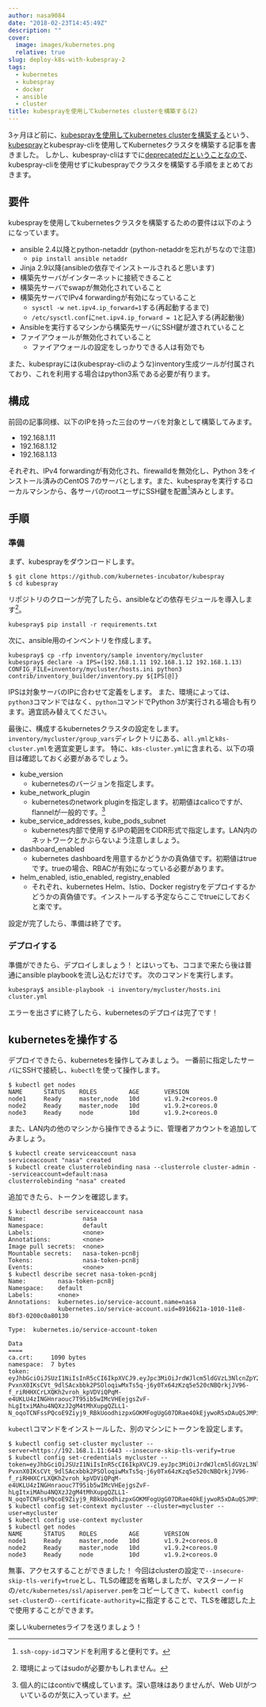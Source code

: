 ```yaml
---
author: nasa9084
date: "2018-02-23T14:45:49Z"
description: ""
cover:
  image: images/kubernetes.png
  relative: true
slug: deploy-k8s-with-kubespray-2
tags:
  - kubernetes
  - kubespray
  - docker
  - ansible
  - cluster
title: kubesprayを使用してkubernetes clusterを構築する(2)
---
```



3ヶ月ほど前に、[kubesprayを使用してkubernetes clusterを構築する](/deploy-k8s-cluster-using-kubespray/)という、[kubespray](https://kubespray.io/)とkubespray-cliを使用してKubernetesクラスタを構築する記事を書きました。
しかし、kubespray-cliはすでに[deprecatedだということなので](https://github.com/kubernetes-incubator/kubespray/commit/1869aa39859bff4d27bf1337c1352fd383e980a5)、kubespray-cliを使用せずにkubesprayでクラスタを構築する手順をまとめておきます。

## 要件

kubesprayを使用してkubernetesクラスタを構築するための要件は以下のようになっています。

* ansible 2.4以降とpython-netaddr (python-netaddrを忘れがちなので注意)
    * `pip install ansible netaddr`
* Jinja 2.9以降(ansibleの依存でインストールされると思います)
* 構築先サーバがインターネットに接続できること
* 構築先サーバでswapが無効化されていること
* 構築先サーバでIPv4 forwardingが有効になっていること
    * `sysctl -w net.ipv4.ip_forward=1`する(再起動するまで)
    * `/etc/sysctl.conf`に`net.ipv4.ip_forward = 1`と記入する(再起動後)
* Ansibleを実行するマシンから構築先サーバにSSH鍵が渡されていること
* ファイアウォールが無効化されていること
    * ファイアウォールの設定をしっかりできる人は有効でも

また、kubesprayには(kubespray-cliのような)inventory生成ツールが付属されており、これを利用する場合はpython3系である必要が有ります。

## 構成

前回の記事同様、以下のIPを持った三台のサーバを対象として構築してみます。

* 192.168.1.11
* 192.168.1.12
* 192.168.1.13

それぞれ、IPv4 forwardingが有効化され、firewalldを無効化し、Python 3をインストール済みのCentOS 7のサーバとします。また、kubesprayを実行するローカルマシンから、各サーバのrootユーザにSSH鍵を配置[^ssh-copy-id]済みとします。

## 手順

### 準備

まず、kubesprayをダウンロードします。

``` shell
$ git clone https://github.com/kubernetes-incubator/kubespray
$ cd kubespray
```

リポジトリのクローンが完了したら、ansibleなどの依存モジュールを導入します[^pip-sudo]。

``` shell
kubespray$ pip install -r requirements.txt
```

次に、ansible用のインベントリを作成します。

``` shell
kubespray$ cp -rfp inventory/sample inventory/mycluster
kubespray$ declare -a IPS=(192.168.1.11 192.168.1.12 192.168.1.13)
CONFIG_FILE=inventory/mycluster/hosts.ini python3 contrib/inventory_builder/inventory.py ${IPS[@]}
```

IPSは対象サーバのIPに合わせて定義をします。
また、環境によっては、`python3`コマンドではなく、`python`コマンドでPython 3が実行される場合も有ります。適宜読み替えてください。

最後に、構成するkubernetesクラスタの設定をします。`inventory/mycluster/group_vars`ディレクトリにある、`all.yml`と`k8s-cluster.yml`を適宜変更します。
特に、`k8s-cluster.yml`に含まれる、以下の項目は確認しておく必要があるでしょう。

* kube_version
    * kubernetesのバージョンを指定します。
* kube_network_plugin
    * kubernetesのnetwork pluginを指定します。初期値はcalicoですが、flannelが一般的です。[^contiv]
* kube_service_addresses, kube_pods_subnet
    * kubernetes内部で使用するIPの範囲をCIDR形式で指定します。LAN内のネットワークとかぶらないよう注意しましょう。
* dashboard_enabled
    * kubernetes dashboardを用意するかどうかの真偽値です。初期値はtrueです。trueの場合、RBACが有効になっている必要があります。
* helm_enabled, istio_enabled, registry_enabled
    * それぞれ、kubernetes Helm、Istio、Docker registryをデプロイするかどうかの真偽値です。インストールする予定ならここでtrueにしておくと楽です。

設定が完了したら、準備は終了です。

### デプロイする

準備ができたら、デプロイしましょう！
とはいっても、ココまで来たら後は普通にansible playbookを流し込むだけです。
次のコマンドを実行します。

``` shell
kubespray$ ansible-playbook -i inventory/mycluster/hosts.ini cluster.yml
```

エラーを出さずに終了したら、kubernetesのデプロイは完了です！

## kubernetesを操作する

デプロイできたら、kubernetesを操作してみましょう。
一番前に指定したサーバにSSHで接続し、`kubectl`を使って操作します。

``` shell
$ kubectl get nodes
NAME      STATUS    ROLES         AGE       VERSION
node1     Ready     master,node   10d       v1.9.2+coreos.0
node2     Ready     master,node   10d       v1.9.2+coreos.0
node3     Ready     node          10d       v1.9.2+coreos.0
```

また、LAN内の他のマシンから操作できるように、管理者アカウントを追加してみましょう。

``` shell
$ kubectl create serviceaccount nasa
serviceaccount "nasa" created
$ kubectl create clusterrolebinding nasa --clusterrole cluster-admin --serviceaccount=default:nasa
clusterrolebinding "nasa" created
```

追加できたら、トークンを確認します。

``` shell
$ kubectl describe serviceaccount nasa
Name:                nasa
Namespace:           default
Labels:              <none>
Annotations:         <none>
Image pull secrets:  <none>
Mountable secrets:   nasa-token-pcn8j
Tokens:              nasa-token-pcn8j
Events:              <none>
$ kubectl describe secret nasa-token-pcn8j
Name:         nasa-token-pcn8j
Namespace:    default
Labels:       <none>
Annotations:  kubernetes.io/service-account.name=nasa
              kubernetes.io/service-account.uid=8916621a-1010-11e8-8bf3-0200c0a80130

Type:  kubernetes.io/service-account-token

Data
====
ca.crt:     1090 bytes
namespace:  7 bytes
token:      eyJhbGciOiJSUzI1NiIsInR5cCI6IkpXVCJ9.eyJpc3MiOiJrdWJlcm5ldGVzL3NlcnZpY2VhY2NvdW50Iiwia3ViZXJuZXRlcy5pby9zZXJ2aWNlYWNjb3VudC9uYW1lc3BhY2UiOiJkZWZhdWx0Iiwaa3ViZXJuZXRlcy5pby9zZXJ2aWNlYWNjb3VudC9zZWNyZXQubmFtZSI6Im5yc2EtdG9rZW4tcGNuOGoiLCJrdWJlcm5ldGVzLmlvL3NlcnZpY2VhY2NvdW50L3NlcnZpY2UtYWNjb3VudC5uYW1lIjoibmFzYSIsImt1YmVybmV0ZXMuaW8dc2VydmljZWFjY291bnQvc2VydmljZS1hY2NvdW50LnVpZCI6Ijg5MTY2MjFhLTEwMTAtMTFlOC04YmYzLTAyMDBjMGE4MDEfMCIsInN1YiI6InN5c3RlbTpzZXJ2aWNlYWNjb3VudDgkZWZhdWx0Om5hc2FifQ.D1o3Jvko91dX6pk2qG505dd2zaXW468GGc9RT6eSzJlrjEG7UEtjF9vlhy7c3BegjPddpPpHsc_ouMx5BAmFdWh74v-PvxnX0IKsCVt_9dlSAcxbbk2PSOloqiwMxTs5q-j6y0Tx64zKzq5e520cNBQrkjJV96-f_riRHHXCrLXQKh2vroh_kpVDViQPqM-e4UKLU4zINGHnraouc7T95ib5wIMcVHEejgsZvF-hLgItxiMAhu4NQXzJ2gM4tMhXupgQZLL1-N_oqoTCNFssPQcoE9Ziyj9_RBkUoodhizpxGOKMFogUgG07DRae4OkEjywoR5xDAuQSJMPihTPqzw
```

`kubectl`コマンドをインストールした、別のマシンにトークンを設定します。

``` shell
$ kubectl config set-cluster mycluster --server=https://192.168.1.11:6443 --insecure-skip-tls-verify=true
$ kubectl config set-credentials mycluster --token=eyJhbGciOiJSUzI1NiIsInR5cCI6IkpXVCJ9.eyJpc3MiOiJrdWJlcm5ldGVzL3NlcnZpY2VhY2NvdW50Iiwia3ViZXJuZXRlcy5pby9zZXJ2aWNlYWNjb3VudC9uYW1lc3BhY2UiOiJkZWZhdWx0Iiwaa3ViZXJuZXRlcy5pby9zZXJ2aWNlYWNjb3VudC9zZWNyZXQubmFtZSI6Im5yc2EtdG9rZW4tcGNuOGoiLCJrdWJlcm5ldGVzLmlvL3NlcnZpY2VhY2NvdW50L3NlcnZpY2UtYWNjb3VudC5uYW1lIjoibmFzYSIsImt1YmVybmV0ZXMuaW8dc2VydmljZWFjY291bnQvc2VydmljZS1hY2NvdW50LnVpZCI6Ijg5MTY2MjFhLTEwMTAtMTFlOC04YmYzLTAyMDBjMGE4MDEfMCIsInN1YiI6InN5c3RlbTpzZXJ2aWNlYWNjb3VudDgkZWZhdWx0Om5hc2FifQ.D1o3Jvko91dX6pk2qG505dd2zaXW468GGc9RT6eSzJlrjEG7UEtjF9vlhy7c3BegjPddpPpHsc_ouMx5BAmFdWh74v-PvxnX0IKsCVt_9dlSAcxbbk2PSOloqiwMxTs5q-j6y0Tx64zKzq5e520cNBQrkjJV96-f_riRHHXCrLXQKh2vroh_kpVDViQPqM-e4UKLU4zINGHnraouc7T95ib5wIMcVHEejgsZvF-hLgItxiMAhu4NQXzJ2gM4tMhXupgQZLL1-N_oqoTCNFssPQcoE9Ziyj9_RBkUoodhizpxGOKMFogUgG07DRae4OkEjywoR5xDAuQSJMPihTPqzw
$ kubectl config set-context mycluster --cluster=mycluster --user=mycluster
$ kubectl config use-context mycluster
$ kubectl get nodes
NAME      STATUS    ROLES         AGE       VERSION
node1     Ready     master,node   10d       v1.9.2+coreos.0
node2     Ready     master,node   10d       v1.9.2+coreos.0
node3     Ready     node          10d       v1.9.2+coreos.0
```

無事、アクセスすることができました！
今回はclusterの設定で`--insecure-skip-tls-verify=true`とし、TLSの確認を省略しましたが、マスターノードの`/etc/kubernetes/ssl/apiserver.pem`をコピーしてきて、`kubectl config set-cluster`の`--certificate-authority=`に指定することで、TLSを確認した上で使用することができます。

楽しいkubernetesライフを送りましょう！

[^ssh-copy-id]: `ssh-copy-id`コマンドを利用すると便利です。
[^pip-sudo]: 環境によってはsudoが必要かもしれません。
[^contiv]: 個人的にはcontivで構成しています。深い意味はありませんが、Web UIがついているのが気に入っています。


